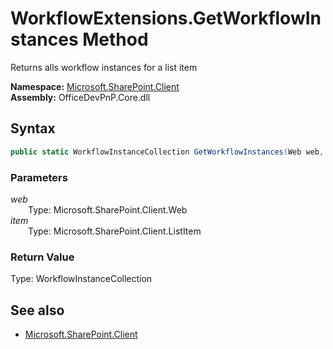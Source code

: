 # WorkflowExtensions.GetWorkflowInstances Method  
Returns alls workflow instances for a list item  

**Namespace:** [Microsoft.SharePoint.Client](Microsoft.SharePoint.Client.md)  
**Assembly:** OfficeDevPnP.Core.dll  
## Syntax
```C#
public static WorkflowInstanceCollection GetWorkflowInstances(Web web, ListItem item)
```
### Parameters
*web*  
&emsp;&emsp;Type: Microsoft.SharePoint.Client.Web  
*item*  
&emsp;&emsp;Type: Microsoft.SharePoint.Client.ListItem  
### Return Value
Type: WorkflowInstanceCollection  


## See also
- [Microsoft.SharePoint.Client](Microsoft.SharePoint.Client.md)
